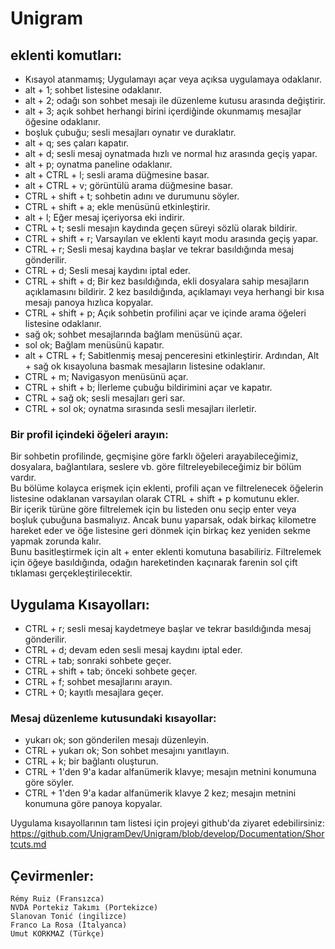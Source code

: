 ﻿# Unigram

## eklenti komutları:

* Kısayol atanmamış; Uygulamayı açar veya açıksa uygulamaya odaklanır.
* alt + 1; sohbet listesine odaklanır.
* alt + 2; odağı son sohbet mesajı ile düzenleme kutusu arasında değiştirir.
* alt + 3; açık sohbet herhangi birini içerdiğinde okunmamış mesajlar öğesine odaklanır.
* boşluk çubuğu; sesli mesajları oynatır ve duraklatır.
* alt + q; ses çaları kapatır.
* alt + d; sesli mesaj oynatmada hızlı ve normal hız arasında geçiş yapar.
* alt + p; oynatma paneline odaklanır.
* alt + CTRL + l; sesli arama düğmesine basar.
* alt + CTRL + v; görüntülü arama düğmesine basar.
* CTRL + shift + t; sohbetin adını ve durumunu söyler.
* CTRL + shift + a; ekle menüsünü etkinleştirir.
* alt + l; Eğer mesaj içeriyorsa eki indirir.
* CTRL + t; sesli mesajın kaydında geçen süreyi sözlü olarak bildirir.
* CTRL + shift + r; Varsayılan ve eklenti kayıt modu arasında geçiş yapar.
* CTRL + r; Sesli mesaj kaydına başlar ve tekrar basıldığında mesaj gönderilir.
* CTRL + d; Sesli mesaj kaydını iptal eder.
* CTRL + shift + d; Bir kez basıldığında, ekli dosyalara sahip mesajların açıklamasını bildirir. 2 kez basıldığında, açıklamayı veya herhangi bir kısa mesajı panoya hızlıca kopyalar.
* CTRL + shift + p; Açık sohbetin profilini açar ve içinde arama öğeleri listesine odaklanır.
* sağ ok; sohbet mesajlarında bağlam menüsünü açar.
* sol ok; Bağlam menüsünü kapatır.
* alt + CTRL + f; Sabitlenmiş mesaj penceresini etkinleştirir. Ardından, Alt + sağ ok kısayoluna basmak mesajların listesine odaklanır.
* CTRL + m; Navigasyon menüsünü açar.
* CTRL + shift + b; İlerleme çubuğu bildirimini açar ve kapatır.
* CTRL + sağ ok; sesli mesajları geri sar.
* CTRL + sol ok; oynatma sırasında sesli mesajları ilerletir.

### Bir profil içindeki öğeleri arayın:

Bir sohbetin profilinde, geçmişine göre farklı öğeleri arayabileceğimiz, dosyalara, bağlantılara, seslere vb. göre filtreleyebileceğimiz bir bölüm vardır.  
Bu bölüme kolayca erişmek için eklenti, profili açan ve filtrelenecek öğelerin listesine odaklanan varsayılan olarak CTRL + shift + p komutunu ekler.  
Bir içerik türüne göre filtrelemek için bu listeden onu seçip enter veya boşluk çubuğuna basmalıyız. Ancak bunu yaparsak, odak birkaç kilometre hareket eder ve öğe listesine geri dönmek için birkaç kez yeniden sekme yapmak zorunda kalır.  
Bunu basitleştirmek için alt + enter eklenti komutuna basabiliriz. Filtrelemek için öğeye basıldığında, odağın hareketinden kaçınarak farenin sol çift tıklaması gerçekleştirilecektir.

## Uygulama Kısayolları:

* CTRL + r; sesli mesaj kaydetmeye başlar ve tekrar basıldığında mesaj gönderilir.
* CTRL + d; devam eden sesli mesaj kaydını iptal eder.
* CTRL + tab; sonraki sohbete geçer.
* CTRL + shift + tab; önceki sohbete geçer.
* CTRL + f; sohbet mesajlarını arayın.
* CTRL + 0; kayıtlı mesajlara geçer.

### Mesaj düzenleme kutusundaki kısayollar:

* yukarı ok; son gönderilen mesajı düzenleyin.
* CTRL + yukarı ok; Son sohbet mesajını yanıtlayın.
* CTRL + k; bir bağlantı oluşturun.
* CTRL + 1'den 9'a kadar alfanümerik klavye; mesajın metnini konumuna göre söyler.
* CTRL + 1'den 9'a kadar alfanümerik klavye 2 kez; mesajın metnini konumuna göre panoya kopyalar.

Uygulama kısayollarının tam listesi için projeyi github'da ziyaret edebilirsiniz:  
<https://github.com/UnigramDev/Unigram/blob/develop/Documentation/Shortcuts.md>

## Çevirmenler:

	Rémy Ruiz (Fransızca)
	NVDA Portekiz Takımı (Portekizce)
	Slanovan Tonić (ingilizce)
	Franco La Rosa (İtalyanca)
	Umut KORKMAZ (Türkçe)
